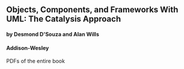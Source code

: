 ## Objects, Components, and Frameworks With UML: The Catalysis Approach

#### by Desmond D'Souza and Alan Wills

#### Addison-Wesley

PDFs of the entire book
